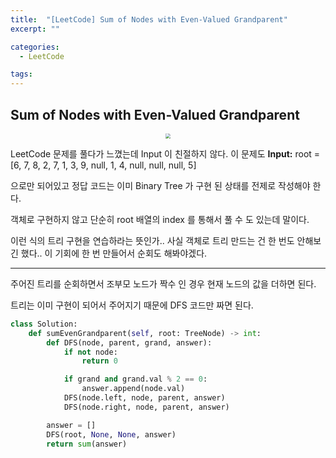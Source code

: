 ```yaml
---
title:  "[LeetCode] Sum of Nodes with Even-Valued Grandparent"
excerpt: ""

categories:
  - LeetCode

tags:
---
```


## Sum of Nodes with Even-Valued Grandparent

<center><img src="https://nam-ki-bok.github.io/assets/images/leetcode/grand1.png" style="zoom:50%;" /></center>

LeetCode 문제를 풀다가 느꼈는데 Input 이 친절하지 않다. 이 문제도 **Input:** root = [6, 7, 8, 2, 7, 1, 3, 9, null, 1, 4, null, null, null, 5]

으로만 되어있고 정답 코드는 이미 Binary Tree 가 구현 된 상태를 전제로 작성해야 한다.

객체로 구현하지 않고 단순히 root 배열의 index 를 통해서 풀 수 도 있는데 말이다.

이런 식의 트리 구현을 연습하라는 뜻인가.. 사실 객체로 트리 만드는 건 한 번도 안해보긴 했다.. 이 기회에 한 번 만들어서 순회도 해봐야겠다.

---

주어진 트리를 순회하면서 조부모 노드가 짝수 인 경우 현재 노드의 값을 더하면 된다.

트리는 이미 구현이 되어서 주어지기 때문에 DFS 코드만 짜면 된다.

```python
class Solution:
	def sumEvenGrandparent(self, root: TreeNode) -> int:
		def DFS(node, parent, grand, answer):
			if not node:
				return 0

			if grand and grand.val % 2 == 0:
				answer.append(node.val)
			DFS(node.left, node, parent, answer)
			DFS(node.right, node, parent, answer)

		answer = []
		DFS(root, None, None, answer)
		return sum(answer)
```

